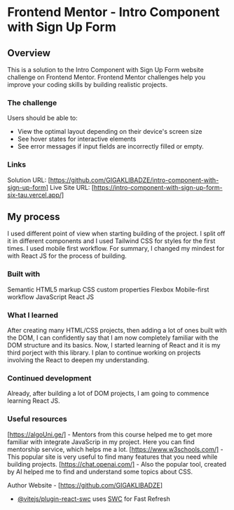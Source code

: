 # Frontend Mentor - Intro Component with Sign Up Form

## Overview

This is a solution to the Intro Component with Sign Up Form
website challenge on Frontend Mentor. Frontend Mentor challenges help you improve your coding skills by building realistic projects.

### The challenge

Users should be able to:

- View the optimal layout depending on their device's screen size
- See hover states for interactive elements
- See error messages if input fields are incorrectly filled or empty.

### Links

Solution URL: [https://github.com/GIGAKLIBADZE/intro-component-with-sign-up-form]
Live Site URL: [https://intro-component-with-sign-up-form-six-tau.vercel.app/]

## My process

I used different point of view when starting building of the project. I split off it in different components and I used Tailwind CSS for styles for the first times. I used mobile first workflow. For summary, I changed my mindest for with React JS for the process of building.

### Built with

Semantic HTML5 markup
CSS custom properties
Flexbox
Mobile-first workflow
JavaScript
React JS

### What I learned

After creating many HTML/CSS projects, then adding a lot of ones built with the DOM, I can confidently say that I am now completely familiar with the DOM structure and its basics. Now, I started learning of React and it is my third porject with this library. I plan to continue working on projects involving the React to deepen my understanding.

### Continued development

Already, after building a lot of DOM projects, I am going to commence learning React JS.

### Useful resources

[https://algoUni.ge/] - Mentors from this course helped me to get more familiar with integrate JavaScrip in my project. Here you can find mentorship service, which helps me a lot.
[https://www.w3schools.com/] - This popular site is very useful to find many features that you need while building projects.
[https://chat.openai.com/] - Also the popular tool, created by AI helped me to find and understand some topics about CSS.

Author
Website - [https://github.com/GIGAKLIBADZE]

- [@vitejs/plugin-react-swc](https://github.com/vitejs/vite-plugin-react-swc) uses [SWC](https://swc.rs/) for Fast Refresh
